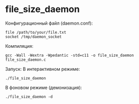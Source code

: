 # file_size_daemon

Конфигурационный файл (daemon.conf):
```
file /path/to/your/file.txt
socket /tmp/daemon_socket
```
Компиляция:
```
gcc -Wall -Wextra -Wpedantic -std=c11 -o file_size_daemon file_size_daemon.c
```
Запуск:
В интерактивном режиме:
```
./file_size_daemon
```
В фоновом режиме (демонизация):
```
./file_size_daemon -d
```
